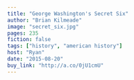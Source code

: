 ```yaml
---
title: "George Washington's Secret Six"
author: "Brian Kilmeade"
image: "secret_six.jpg"
pages: 235
fiction: false
tags: ["history", "american history"]
host: "Ryan"
date: "2015-08-20"
buy_link: "http://a.co/0jU1cmU"
---
```

